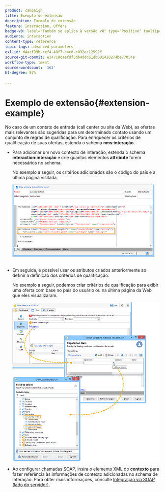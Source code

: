 ```yaml
---
product: campaign
title: Exemplo de extensão
description: Exemplo de extensão
feature: Interaction, Offers
badge-v8: label="Também se aplica à versão v8" type="Positive" tooltip="Também se aplica ao Campaign v8"
audience: interaction
content-type: reference
topic-tags: advanced-parameters
exl-id: d4acf99b-cef4-48f7-b4cd-c032ec12592f
source-git-commit: e34718caefdf5db4ddd61db601420274be77054e
workflow-type: tm+mt
source-wordcount: '162'
ht-degree: 97%

---
```


# Exemplo de extensão{#extension-example}



No caso de um contato de entrada (call center ou site da Web), as ofertas mais relevantes são sugeridas para um determinado contato usando um conjunto de regras de qualificação. Para enriquecer os critérios de qualificação de suas ofertas, estenda o schema **nms:interação**.

* Para adicionar um novo contexto de interação, estenda o schema **interaction:interação** e crie quantos elementos **attribute** forem necessários no schema.

  No exemplo a seguir, os critérios adicionados são o código do país e a última página visitada.

  ![](assets/s_ncs_configuration_offer_schemas.png)

* Em seguida, é possível usar os atributos criados anteriormente ao definir a definição dos critérios de qualificação.

  No exemplo a seguir, podemos criar critérios de qualificação para exibir uma oferta com base no país do usuário ou na última página da Web que eles visualizaram.

  ![](assets/s_ncs_configuration_offer_context.png)

* Ao configurar chamadas SOAP, insira o elemento XML do **contexto** para fazer referência às informações de contexto adicionadas no schema de interação. Para obter mais informações, consulte [Integração via SOAP (lado do servidor)](../../interaction/using/integration-via-soap-server-side.md).
